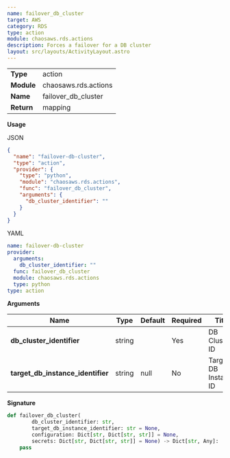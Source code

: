 ```yaml
---
name: failover_db_cluster
target: AWS
category: RDS
type: action
module: chaosaws.rds.actions
description: Forces a failover for a DB cluster
layout: src/layouts/ActivityLayout.astro
---
```


|            |                      |
| ---------- | -------------------- |
| **Type**   | action               |
| **Module** | chaosaws.rds.actions |
| **Name**   | failover_db_cluster  |
| **Return** | mapping              |

**Usage**

JSON

```json
{
  "name": "failover-db-cluster",
  "type": "action",
  "provider": {
    "type": "python",
    "module": "chaosaws.rds.actions",
    "func": "failover_db_cluster",
    "arguments": {
      "db_cluster_identifier": ""
    }
  }
}
```

YAML

```yaml
name: failover-db-cluster
provider:
  arguments:
    db_cluster_identifier: ""
  func: failover_db_cluster
  module: chaosaws.rds.actions
  type: python
type: action
```

**Arguments**

| Name                              | Type   | Default | Required | Title                 | Description                         |
| --------------------------------- | ------ | ------- | -------- | --------------------- | ----------------------------------- |
| **db_cluster_identifier**         | string |         | Yes      | DB Cluster ID         | Database cluster identifier         |
| **target_db_instance_identifier** | string | null    | No       | Target DB Instance ID | Target database instance identifier |

**Signature**

```python
def failover_db_cluster(
        db_cluster_identifier: str,
        target_db_instance_identifier: str = None,
        configuration: Dict[str, Dict[str, str]] = None,
        secrets: Dict[str, Dict[str, str]] = None) -> Dict[str, Any]:
    pass

```
